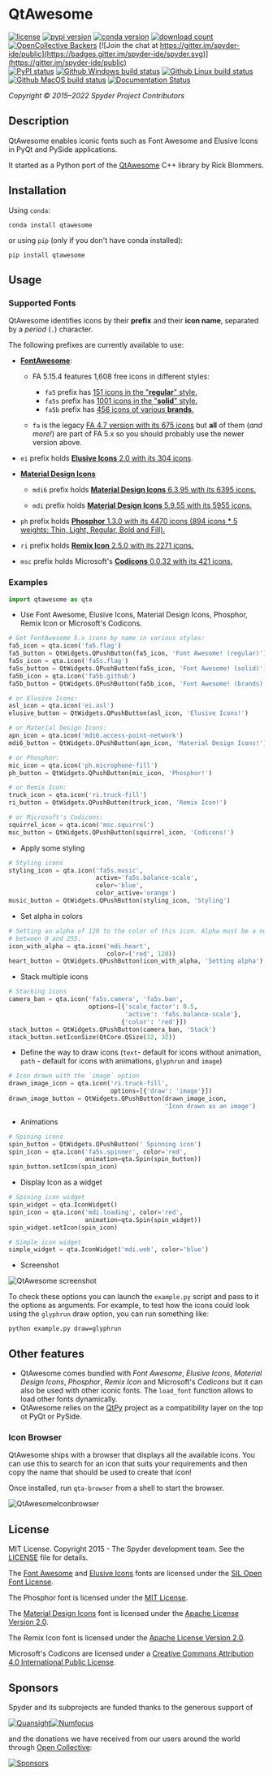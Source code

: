 # QtAwesome

[![license](https://img.shields.io/pypi/l/qtawesome.svg)](./LICENSE)
[![pypi version](https://img.shields.io/pypi/v/qtawesome.svg)](https://pypi.org/project/qtawesome/)
[![conda version](https://img.shields.io/conda/vn/conda-forge/qtawesome.svg)](https://www.anaconda.com/download/)
[![download count](https://img.shields.io/conda/d/conda-forge/qtawesome.svg)](https://www.anaconda.com/download/)
[![OpenCollective Backers](https://opencollective.com/spyder/backers/badge.svg?color=blue)](#backers)
[![Join the chat at https://gitter.im/spyder-ide/public](https://badges.gitter.im/spyder-ide/spyder.svg)](https://gitter.im/spyder-ide/public)<br>
[![PyPI status](https://img.shields.io/pypi/status/qtawesome.svg)](https://github.com/spyder-ide/qtawesome)
[![Github Windows build status](https://github.com/spyder-ide/qtawesome/workflows/Windows%20tests/badge.svg)](https://github.com/spyder-ide/qtawesome/actions)
[![Github Linux build status](https://github.com/spyder-ide/qtawesome/workflows/Linux%20tests/badge.svg)](https://github.com/spyder-ide/qtawesome/actions)
[![Github MacOS build status](https://github.com/spyder-ide/qtawesome/workflows/Macos%20tests/badge.svg)](https://github.com/spyder-ide/qtawesome/actions)
[![Documentation Status](https://readthedocs.org/projects/qtawesome/badge/?version=latest)](https://qtawesome.readthedocs.io/en/latest/?badge=latest)

*Copyright © 2015–2022 Spyder Project Contributors*


## Description

QtAwesome enables iconic fonts such as Font Awesome and Elusive Icons
in PyQt and PySide applications.

It started as a Python port of the [QtAwesome](
https://github.com/Gamecreature/qtawesome)
C++ library by Rick Blommers.


## Installation

Using `conda`:

```
conda install qtawesome
```

or using `pip` (only if you don't have conda installed):

```
pip install qtawesome
```


## Usage

### Supported Fonts

QtAwesome identifies icons by their **prefix** and their **icon name**, separated by a *period* (`.`) character.

The following prefixes are currently available to use:

- [**FontAwesome**](https://fontawesome.com):

  - FA 5.15.4 features 1,608 free icons in different styles:

    - `fa5` prefix has [151 icons in the "**regular**" style.](https://fontawesome.com/v5/search?o=r&m=free&s=regular)
    - `fa5s` prefix has [1001 icons in the "**solid**" style.](https://fontawesome.com/v5/search?o=r&m=free&s=solid)
    - `fa5b` prefix has [456 icons of various **brands**.](https://fontawesome.com/v5/search?o=r&m=free&f=brands)

  - `fa` is the legacy [FA 4.7 version with its 675 icons](https://fontawesome.com/v4.7.0/icons/) but **all** of them (*and more!*) are part of FA 5.x so you should probably use the newer version above.

- `ei` prefix holds [**Elusive Icons** 2.0 with its 304 icons](http://elusiveicons.com/icons/).

- [**Material Design Icons**](https://cdn.materialdesignicons.com)

  - `mdi6` prefix holds [**Material Design Icons** 6.3.95 with its 6395 icons.](https://cdn.materialdesignicons.com/6.3.95/)

  - `mdi` prefix holds [**Material Design Icons** 5.9.55 with its 5955 icons.](https://cdn.materialdesignicons.com/5.9.55/)

- `ph` prefix holds [**Phosphor** 1.3.0 with its 4470 icons (894 icons * 5 weights: Thin, Light, Regular, Bold and Fill).](https://github.com/phosphor-icons/phosphor-icons)

- `ri` prefix holds [**Remix Icon** 2.5.0 with its 2271 icons.](https://github.com/Remix-Design/RemixIcon)

- `msc` prefix holds Microsoft's [**Codicons** 0.0.32 with its 421 icons.](https://github.com/microsoft/vscode-codicons)

### Examples

```python
import qtawesome as qta
```

- Use Font Awesome, Elusive Icons, Material Design Icons, Phosphor, Remix Icon or Microsoft's Codicons.

```python
# Get FontAwesome 5.x icons by name in various styles:
fa5_icon = qta.icon('fa5.flag')
fa5_button = QtWidgets.QPushButton(fa5_icon, 'Font Awesome! (regular)')
fa5s_icon = qta.icon('fa5s.flag')
fa5s_button = QtWidgets.QPushButton(fa5s_icon, 'Font Awesome! (solid)')
fa5b_icon = qta.icon('fa5b.github')
fa5b_button = QtWidgets.QPushButton(fa5b_icon, 'Font Awesome! (brands)')

# or Elusive Icons:
asl_icon = qta.icon('ei.asl')
elusive_button = QtWidgets.QPushButton(asl_icon, 'Elusive Icons!')

# or Material Design Icons:
apn_icon = qta.icon('mdi6.access-point-network')
mdi6_button = QtWidgets.QPushButton(apn_icon, 'Material Design Icons!')

# or Phosphor:
mic_icon = qta.icon('ph.microphone-fill')
ph_button = QtWidgets.QPushButton(mic_icon, 'Phosphor!')

# or Remix Icon:
truck_icon = qta.icon('ri.truck-fill')
ri_button = QtWidgets.QPushButton(truck_icon, 'Remix Icon!')

# or Microsoft's Codicons:
squirrel_icon = qta.icon('msc.squirrel')
msc_button = QtWidgets.QPushButton(squirrel_icon, 'Codicons!')

```

- Apply some styling

```python
# Styling icons
styling_icon = qta.icon('fa5s.music',
                        active='fa5s.balance-scale',
                        color='blue',
                        color_active='orange')
music_button = QtWidgets.QPushButton(styling_icon, 'Styling')
```

- Set alpha in colors

```python
# Setting an alpha of 120 to the color of this icon. Alpha must be a number
# between 0 and 255.
icon_with_alpha = qta.icon('mdi.heart',
                           color=('red', 120))
heart_button = QtWidgets.QPushButton(icon_with_alpha, 'Setting alpha')
```

- Stack multiple icons

```python
# Stacking icons
camera_ban = qta.icon('fa5s.camera', 'fa5s.ban',
                      options=[{'scale_factor': 0.5,
                                'active': 'fa5s.balance-scale'},
                               {'color': 'red'}])
stack_button = QtWidgets.QPushButton(camera_ban, 'Stack')
stack_button.setIconSize(QtCore.QSize(32, 32))
```

- Define the way to draw icons (`text`- default for icons without animation, `path` - default for icons with animations, `glyphrun` and `image`)

```python
# Icon drawn with the `image` option
drawn_image_icon = qta.icon('ri.truck-fill',
                            options=[{'draw': 'image'}])
drawn_image_button = QtWidgets.QPushButton(drawn_image_icon,
                                           'Icon drawn as an image')
```

- Animations

```python
# Spining icons
spin_button = QtWidgets.QPushButton(' Spinning icon')
spin_icon = qta.icon('fa5s.spinner', color='red',
                     animation=qta.Spin(spin_button))
spin_button.setIcon(spin_icon)
```

- Display Icon as a widget

```python
# Spining icon widget
spin_widget = qta.IconWidget()
spin_icon = qta.icon('mdi.loading', color='red',
                     animation=qta.Spin(spin_widget))
spin_widget.setIcon(spin_icon)

# Simple icon widget
simple_widget = qta.IconWidget('mdi.web', color='blue')
```

- Screenshot

![QtAwesome screenshot](qtawesome-screenshot.gif)


To check these options you can launch the `example.py` script and pass to it the options as arguments. For example, to test how the icons could look using the `glyphrun` draw option, you can run something like:

```
python example.py draw=glyphrun
```

## Other features

- QtAwesome comes bundled with _Font Awesome_, _Elusive Icons_, _Material Design_
  _Icons_, _Phosphor_, _Remix Icon_ and Microsoft's _Codicons_
  but it can also be used with other iconic fonts. The `load_font`
  function allows to load other fonts dynamically.
- QtAwesome relies on the [QtPy](https://github.com/spyder-ide/qtpy.git)
  project as a compatibility layer on the top ot PyQt or PySide.

### Icon Browser

QtAwesome ships with a browser that displays all the available icons.  You can
use this to search for an icon that suits your requirements and then copy the
name that should be used to create that icon!

Once installed, run `qta-browser` from a shell to start the browser.

![QtAwesomeIconbrowser](qtawesome-browser.png)


## License

MIT License. Copyright 2015 - The Spyder development team.
See the [LICENSE](LICENSE) file for details.

The [Font Awesome](https://github.com/FortAwesome/Font-Awesome/blob/master/LICENSE.txt) and [Elusive Icons](http://elusiveicons.com/license/) fonts are licensed under the [SIL Open Font License](http://scripts.sil.org/OFL).

The Phosphor font is licensed under the [MIT License](https://github.com/phosphor-icons/phosphor-icons/blob/master/LICENSE).

The [Material Design Icons](https://github.com/Templarian/MaterialDesign/blob/master/LICENSE) font is licensed under the [Apache License Version 2.0](http://www.apache.org/licenses/LICENSE-2.0).

The Remix Icon font is licensed under the [Apache License Version 2.0](https://github.com/Remix-Design/remixicon/blob/master/License).

Microsoft's Codicons are licensed under a [Creative Commons Attribution 4.0 International Public License](https://github.com/microsoft/vscode-codicons/blob/master/LICENSE).

## Sponsors

Spyder and its subprojects are funded thanks to the generous support of

[![Quansight](https://user-images.githubusercontent.com/16781833/142477716-53152d43-99a0-470c-a70b-c04bbfa97dd4.png)](https://www.quansight.com/)[![Numfocus](https://i2.wp.com/numfocus.org/wp-content/uploads/2017/07/NumFocus_LRG.png?fit=320%2C148&ssl=1)](https://numfocus.org/)

and the donations we have received from our users around the world through [Open Collective](https://opencollective.com/spyder/):

[![Sponsors](https://opencollective.com/spyder/sponsors.svg)](https://opencollective.com/spyder#support)
